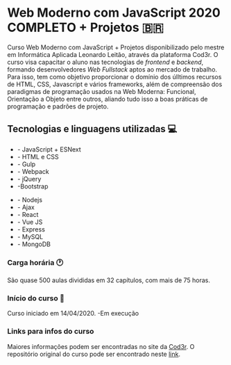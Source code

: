 #  Web Moderno com JavaScript 2020 COMPLETO + Projetos  :brazil:

Curso Web Moderno com JavaScript + Projetos disponibilizado pelo mestre em Informática Aplicada Leonardo Leitão, através da plataforma Cod3r. O curso visa capacitar o aluno nas tecnologias de _frontend_ e _backend_, formando desenvolvedores _Web Fullstack_ aptos ao mercado de trabalho. Para isso, tem como objetivo proporcionar o domínio dos úlltimos recursos de HTML, CSS, Javascript e vários frameworks, além de compreensão dos paradigmas de programação usados na Web Moderna: Funcional, Orientação a Objeto entre outros, aliando tudo isso a boas práticas de programação e padrões de projeto.

## Tecnologias e linguagens utilizadas :computer:
<div style="display="flex"; flex-direction="inline";">
 <ul style="list-style="none"">
  <li> - JavaScript + ESNext</li>
  <li> - HTML e  CSS</li>
  <li> - Gulp</li>
  <li> - Webpack</li>
  <li> - jQuery</li>
  <li> -Bootstrap</li>
</ul>
 <ul>
  <li> - Nodejs</li>
  <li> -  Ajax</li>
  <li> - React</li>
  <li> - Vue JS</li>
  <li> - Express</li>
  <li> - MySQL</li>
  <li> - MongoDB</li>
  </ul>
</div>
   
### Carga horária :clock1:

São quase 500 aulas divididas em 32 capítulos, com mais de 75 horas.

### Início do curso :calendar:

Curso iniciado em 14/04/2020. -Em execução

### Links para infos do curso

Maiores informações podem ser encontradas no site da <a href='https://www.cod3r.com.br/courses/web-moderno'>Cod3r</a>.
O repositório original do curso pode ser encontrado neste <a href='https://github.com/cod3rcursos/web-moderno'>link</a>.

